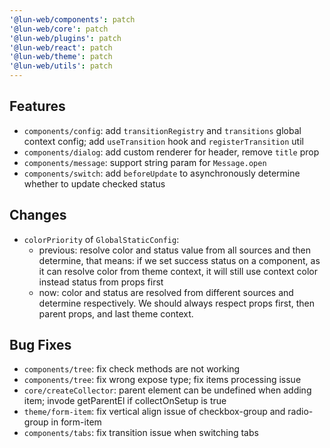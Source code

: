 ```yaml
---
'@lun-web/components': patch
'@lun-web/core': patch
'@lun-web/plugins': patch
'@lun-web/react': patch
'@lun-web/theme': patch
'@lun-web/utils': patch
---
```


## Features

- `components/config`: add `transitionRegistry` and `transitions` global context config; add `useTransition` hook and `registerTransition` util
- `components/dialog`: add custom renderer for header, remove `title` prop
- `components/message`: support string param for `Message.open`
- `components/switch`: add `beforeUpdate` to asynchronously determine whether to update checked status

## Changes

- `colorPriority` of `GlobalStaticConfig`:
  - previous: resolve color and status value from all sources and then determine, that means: if we set success status on a component, as it can resolve color from theme context, it will still use context color instead status from props first
  - now: color and status are resolved from different sources and determine respectively. We should always respect props first, then parent props, and last theme context.

## Bug Fixes

- `components/tree`: fix check methods are not working
- `components/tree`: fix wrong expose type; fix items processing issue
- `core/createCollector`: parent element can be undefined when adding item; invode getParentEl if collectOnSetup is true
- `theme/form-item`: fix vertical align issue of checkbox-group and radio-group in form-item
- `components/tabs`: fix transition issue when switching tabs